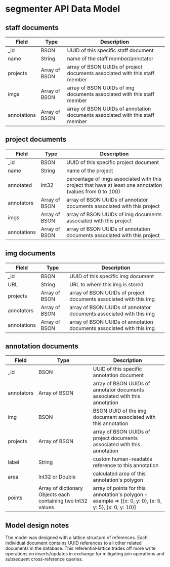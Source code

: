 # segmenter API Data Model

## staff documents
| Field | Type | Description |
| ----------- | ----------- | ----------- |
| _id | BSON | UUID of this specific staff document |
| name | String | name of the staff member/annotator |
| projects | Array of BSON | array of BSON UUIDs of project documents associated with this staff member |
| imgs | Array of BSON | array of BSON UUIDs of img documents associated with this staff member |
| annotations | Array of BSON | array of BSON UUIDs of annotation documents associated with this staff member |

## project documents
| Field | Type | Description |
| ----------- | ----------- | ----------- |
| _id | BSON | UUID of this specific project document |
| name | String | name of the project |
| annotated | Int32 | percentage of imgs associated with this project that have at least one annotation (values from 0 to 100) |
| annotators | Array of BSON | array of BSON UUIDs of annotator documents associated with this project |
| imgs | Array of BSON | array of BSON UUIDs of img documents associated with this project |
| annotations | Array of BSON | array of BSON UUIDs of annotation documents associated with this project |

## img documents
| Field | Type | Description |
| ----------- | ----------- | ----------- |
| _id | BSON | UUID of this specific img document |
| URL | String | URL to where this img is stored |
| projects | Array of BSON | array of BSON UUIDs of project documents associated with this img |
| annotators | Array of BSON | array of BSON UUIDs of annotator documents associated with this img |
| annotations | Array of BSON | array of BSON UUIDs of annotation documents associated with this img |

## annotation documents
| Field | Type | Description |
| ----------- | ----------- | ----------- |
| _id | BSON | UUID of this specific annotation document |
| annotators | Array of BSON | array of BSON UUIDs of annotator documents associated with this annotation |
| img | BSON | BSON UUID of the img document associated with this annotation |
| projects | Array of BSON | array of BSON UUIDs of project documents associated with this annotation |
| label | String | custom human-readable reference to this annotation |
| area | Int32 or Double | calculated area of this annotation's polygon |
| points | Array of dictionary Objects each containing two Int32 values | array of points for this annotation's polygon - example => [{x: 0, y: 0}, {x: 5, y: 5}, {x: 0, y: 10}] |

## Model design notes
The model was designed with a lattice structure of references.  Each individual document contains UUID references to all other related documents in the database.  This referential-lattice trades off more write operations on inserts/updates in exchange for mitigating join operations and subsequent cross-reference queries.